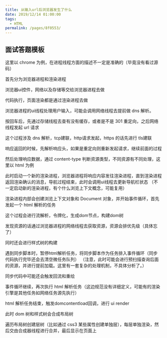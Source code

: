 ```yaml
---
title: 从输入url后浏览器发生了什么
date: 2019/12/14 01:00:00
tags: 
  - HTML
permalink: /pages/8f0553/
---
```


## 面试答题模板

这里以 chrome 为例，在进程线程方面的描述不一定是准确的（毕竟没有看过源码）

首先分为浏览器进程和渲染进程

浏览器ui控件，网络以及存储等交给浏览器进程去做

代码执行，页面渲染都是通过渲染进程去做

<!--more-->

浏览器进程的ui线程处理用户输入，可能会调用网络线程去提前做 dns 解析。

按回车后，先通过存储线程去查有没有缓存，或者是不是 301 重定向，之后网络线程发起 url 请求

这个过程涉及 dns 解析，tcp建联，http请求发起，https 的话先进行 tls建联

响应返回的时候，先解析响应头，如果是重定向则重新发起请求，继续前面的过程

然后处理响应数据，通过 content-type 判断资源类型，不同资源有不同处理，这里以 html 为例

此时启动一个新的渲染进程，浏览器进程将响应内容发往渲染进程，直到渲染进程返回渲染确认的消息，导航过程结束，此时会调用ui线程去更新导航栏状态
（不一定启动新的渲染进程，有个什么浏览上下文概念，可能复用）

渲染进程内部会创建浏览上下文对象和 Document 对象，并开始事件循环，首先发起一个 html 解析的任务

这个过程会进行流解析，令牌化，生成dom节点，构建dom树

发现资源的话通过浏览器进程的网络线程去获取资源，资源会排优先级（具体忘了）

同时还会进行样式树的构建

遇到同步脚本时，暂停html解析任务，将同步脚本作为任务排入事件循环（同步代码执行完毕还会去清空微任务队列）
（注意，此时可能会进行预扫描查询后面的资源，并进行提前加载。这里有一套复杂的处理机制，不具体分析了。）

同步代码中可能还会触发回流和重绘

事件循环继续，再次执行 html 解析任务（这边规范没有详细定义，可能有的渲染引擎是其他任务如网络任务源先执行）

html 解析任务结束，触发domcontentload回调，进行 ui render

此时 dom 树和样式树会合成布局树

遍历布局树创建层树（比如通过 css3 某些属性创建单独层），每层单独渲染，然后交由合成器线程进行合并，最后显示在页面上



